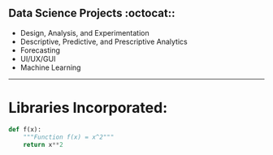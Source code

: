 ## Data Science Projects :octocat::
- Design, Analysis, and Experimentation
- Descriptive, Predictive, and Prescriptive Analytics
- Forecasting
- UI/UX/GUI
- Machine Learning
----
# Libraries Incorporated:
``` Python
def f(x):
    """Function f(x) = x^2"""
    return x**2
```
